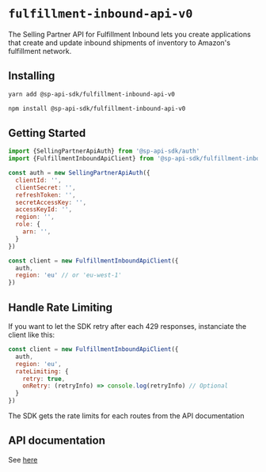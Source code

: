 # `fulfillment-inbound-api-v0`

The Selling Partner API for Fulfillment Inbound lets you create applications that create and update inbound shipments of inventory to Amazon&#39;s fulfillment network.

## Installing

```sh
yarn add @sp-api-sdk/fulfillment-inbound-api-v0
```

```sh
npm install @sp-api-sdk/fulfillment-inbound-api-v0
```

## Getting Started

```javascript
import {SellingPartnerApiAuth} from '@sp-api-sdk/auth'
import {FulfillmentInboundApiClient} from '@sp-api-sdk/fulfillment-inbound-api-v0'

const auth = new SellingPartnerApiAuth({
  clientId: '',
  clientSecret: '',
  refreshToken: '',
  secretAccessKey: '',
  accessKeyId: '',
  region: '',
  role: {
    arn: '',
  }
})

const client = new FulfillmentInboundApiClient({
  auth,
  region: 'eu' // or 'eu-west-1'
})
```

## Handle Rate Limiting

If you want to let the SDK retry after each 429 responses, instanciate the client like this:

```javascript
const client = new FulfillmentInboundApiClient({
  auth,
  region: 'eu',
  rateLimiting: {
    retry: true,
    onRetry: (retryInfo) => console.log(retryInfo) // Optional
  }
})
```

The SDK gets the rate limits for each routes from the API documentation

## API documentation

See [here](https://github.com/amzn/selling-partner-api-docs/tree/main/references/fulfillment-inbound-api/fulfillmentInboundV0.md)
